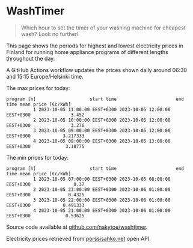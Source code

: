 
# WashTimer

> Which hour to set the timer of your washing machine for cheapest wash? Look no further!

This page shows the periods for highest and lowest electricity prices in Finland 
for running home appliance programs of different lengths throughout the day. 

A GitHub Actions workflow updates the prices shown daily around 06:30 and 15:15 Europe/Helsinki time.

The max prices for today:

	program [h]                    start time                      end time mean price [€c/kWh]
	          1 2023-10-05 11:00:00 EEST+0300 2023-10-05 12:00:00 EEST+0300               3.452
	          2 2023-10-05 10:00:00 EEST+0300 2023-10-05 12:00:00 EEST+0300               3.276
	          3 2023-10-05 09:00:00 EEST+0300 2023-10-05 12:00:00 EEST+0300            3.217333
	          4 2023-10-05 09:00:00 EEST+0300 2023-10-05 13:00:00 EEST+0300             3.18775

The min prices for today:

	program [h]                    start time                      end time mean price [€c/kWh]
	          1 2023-10-05 07:00:00 EEST+0300 2023-10-05 08:00:00 EEST+0300                0.37
	          2 2023-10-05 23:00:00 EEST+0300 2023-10-06 01:00:00 EEST+0300              0.4325
	          3 2023-10-05 22:00:00 EEST+0300 2023-10-06 01:00:00 EEST+0300            0.491333
	          4 2023-10-05 21:00:00 EEST+0300 2023-10-06 01:00:00 EEST+0300             0.53625


Source code available at [github.com/nakytoe/washtimer](https://github.com/nakytoe/washtimer).

Electricity prices retrieved from [porssisahko.net](https://porssisahko.net/api) open API.

